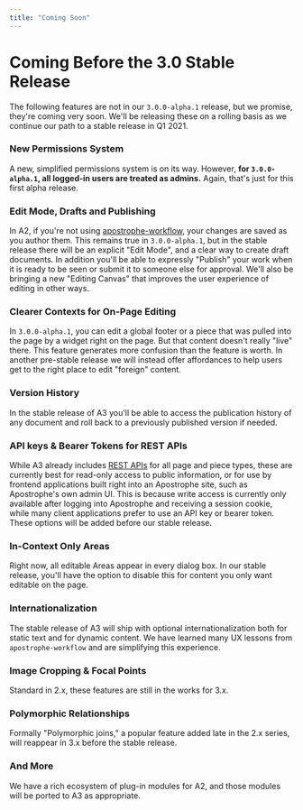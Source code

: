 ```yaml
---
title: "Coming Soon"
---
```


# Coming Before the 3.0 Stable Release

The following features are not in our `3.0.0-alpha.1` release, but we promise, they're coming very soon. We'll be releasing these on a rolling basis as we continue our path to a stable release in Q1 2021.

### New Permissions System
A new, simplified permissions system is on its way. However, **for `3.0.0-alpha.1`, all logged-in users are treated as admins.** Again, that's just for this first alpha release.

### Edit Mode, Drafts and Publishing
In A2, if you're not using [apostrophe-workflow](https://github.com/apostrophecms/apostrophe-workflow), your changes are saved as you author them. This remains true in `3.0.0-alpha.1`, but in the stable release there will be an explicit "Edit Mode", and a clear way to create draft documents. In addition you'll be able to expressly "Publish" your work when it is ready to be seen or submit it to someone else for approval. We'll also be bringing a new "Editing Canvas" that improves the user experience of editing in other ways.

### Clearer Contexts for On-Page Editing
In `3.0.0-alpha.1`, you can edit a global footer or a piece that was pulled into the page by a widget right on the page. But that content doesn't really "live" there. This feature generates more confusion than the feature is worth. In another pre-stable release we will instead offer affordances to help users get to the right place to edit "foreign" content.

### Version History
In the stable release of A3 you'll be able to access the publication history of any document and roll back to a previously published version if needed.

### API keys & Bearer Tokens for REST APIs
While A3 already includes [REST APIs](/rest-apis.md) for all page and piece types, these are currently best for read-only access to public information, or for use by frontend applications built right into an Apostrophe site, such as Apostrophe's own admin UI. This is because write access is currently only available after logging into Apostrophe and receiving a session cookie, while many client applications prefer to use an API key or bearer token. These options will be added before our stable release.

### In-Context Only Areas
Right now, all editable Areas appear in every dialog box. In our stable release, you'll have the option to disable this for content you only want editable on the page.

### Internationalization
The stable release of A3 will ship with optional internationalization both for static text and for dynamic content. We have learned many UX lessons from `apostrophe-workflow` and are simplifying this experience.

### Image Cropping & Focal Points
Standard in 2.x, these features are still in the works for 3.x.

### Polymorphic Relationships
Formally "Polymorphic joins," a popular feature added late in the 2.x series, will reappear in 3.x before the stable release.

### And More
We have a rich ecosystem of plug-in modules for A2, and  those modules will be ported to A3 as appropriate.
